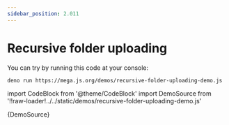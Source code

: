 ```yaml
---
sidebar_position: 2.011
---
```


# Recursive folder uploading

You can try by running this code at your console:

```bash
deno run https://mega.js.org/demos/recursive-folder-uploading-demo.js
```

import CodeBlock from '@theme/CodeBlock'
import DemoSource from '!!raw-loader!../../static/demos/recursive-folder-uploading-demo.js'

<CodeBlock language="js">{DemoSource}</CodeBlock>
